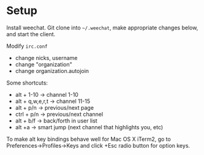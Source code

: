 # Setup

Install weechat. Git clone into `~/.weechat`, make appropriate changes below, and
start the client.

Modify `irc.conf`

  * change nicks, username
  * change "organization"
  * change organization.autojoin

Some shortcuts:
  * alt + 1-10 -> channel 1-10
  * alt + q,w,e,r,t -> channel 11-15
  * alt + p/n -> previous/next page
  * ctrl + p/n -> previous/next channel
  * alt + b/f -> back/forth in user list
  * alt +a -> smart jump (next channel that highlights you, etc)

To make alt key bindings behave well for Mac OS X iTerm2, go to
Preferences->Profiles->Keys and click +Esc radio button for option keys.
